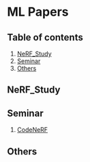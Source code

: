 # ML Papers
## Table of contents

1. [NeRF_Study](#NeRF_Study)
1. [Seminar](#Seminar)
1. [Others](#Others)

## NeRF_Study

## Seminar
1. [CodeNeRF](https://github.com/laphisboy/ml-papers/blob/main/notes/CodeNeRF)

## Others
